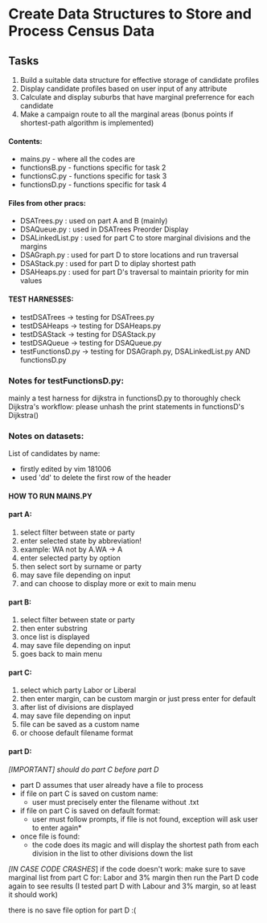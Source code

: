 # Create Data Structures to Store and Process Census Data

## Tasks
1. Build a suitable data structure for effective storage of candidate profiles
2. Display candidate profiles based on user input of any attribute
3. Calculate and display suburbs that have marginal preferrence for each candidate
4. Make a campaign route to all the marginal areas (bonus points if shortest-path algorithm is implemented)

#### Contents:
- mains.py		- where all the codes are
- functionsB.py		- functions specific for task 2
- functionsC.py		- functions specific for task 3
- functionsD.py		- functions specific for task 4

#### Files from other pracs:
- DSATrees.py		: used on part A and B (mainly)
- DSAQueue.py		: used in DSATrees Preorder Display
- DSALinkedList.py	: used for part C to store marginal divisions and the margins
- DSAGraph.py		: used for part D to store locations and run traversal
- DSAStack.py		: used for part D to diplay shortest path
- DSAHeaps.py		: used for part D's traversal to maintain priority for min values

#### TEST HARNESSES:
- testDSATrees -> testing for DSATrees.py
- testDSAHeaps -> testing for DSAHeaps.py
- testDSAStack -> testing for DSAStack.py
- testDSAQueue -> testing for DSAQueue.py
- testFunctionsD.py -> testing for DSAGraph.py, DSALinkedList.py  AND functionsD.py

### Notes for testFunctionsD.py:
mainly a test harness for dijkstra in functionsD.py to thoroughly check Dijkstra's workflow:
please unhash the print statements in functionsD's Dijkstra()

### Notes on datasets:
List of candidates by name:
- firstly edited by vim 181006
- used 'dd' to delete the first row of the header





#### HOW TO RUN MAINS.PY

#### part A:
1. select filter between state or party
2. enter selected state by abbreviation!
3. example: WA  not by A.WA -> A
4. enter selected party by option
5. then select sort by surname or party
6. may save file depending on input
7. and can choose to display more or exit to main menu

#### part B:
1. select filter between state or party
2. then enter substring
3. once list is displayed
4. may save file depending on input
5. goes back to main menu

#### part C:
1. select which party Labor or Liberal
2. then enter margin, can be custom margin or just press enter for default
3. after list of divisions are displayed
4. may save file depending on input
5. file can be saved as a custom name
6. or choose default filename format

#### part D:
*[IMPORTANT] should do part C before part D*
- part D assumes that user already have a file to process
- if file on part C is saved on custom name: 
  - user must precisely enter the filename without .txt
- if file on part C is saved on default format: 
  - user must follow prompts, if file is not found, exception will ask user to enter again*
- once file is found:
  - the code does its magic and will display the shortest path from each division in the list to other divisions down the list

*[IN CASE CODE CRASHES*] if the code doesn't work:
make sure to save marginal list from part C 
for: Labor and 3% margin
then run the Part D code again to see results
(I tested part D with Labour and 3% margin, so at least it should work)

there is no save file option for part D :(

